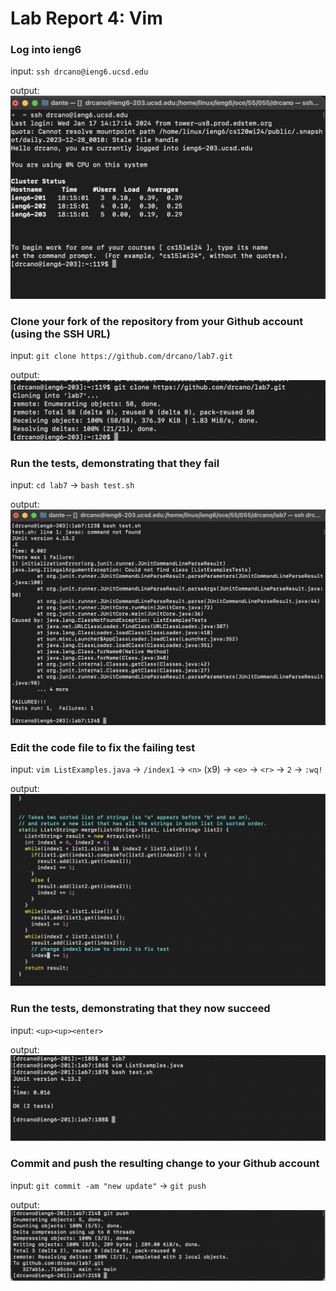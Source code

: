 # Lab Report 4: Vim

### Log into ieng6
input: `ssh drcano@ieng6.ucsd.edu`

output: ![Image](sshss.jpg)

### Clone your fork of the repository from your Github account (using the SSH URL) 
input: `git clone https://github.com/drcano/lab7.git`

output: ![Image](gitclone.jpg)

### Run the tests, demonstrating that they fail
input: `cd lab7` -> `bash test.sh`

output: ![Image](testfail.jpg)

### Edit the code file to fix the failing test
input: `vim ListExamples.java` -> `/index1` -> `<n>` (x9) -> `<e>` -> `<r>` -> `2` -> `:wq!`

output: ![Image](vim.jpg)

### Run the tests, demonstrating that they now succeed
input: `<up><up><enter>` 

output: ![Image](testpass.jpg)

### Commit and push the resulting change to your Github account

input: `git commit -am "new update"` -> `git push` 

output: ![Image](gitpush.jpg)
